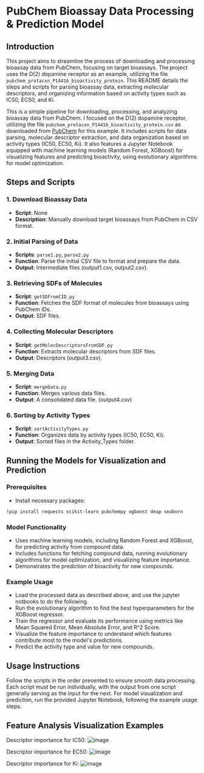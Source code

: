 # PubChem Bioassay Data Processing & Prediction Model 

## Introduction

This project aims to streamline the process of downloading and processing bioassay data from PubChem, focusing on target bioassays. The project uses the D(2) dopamine receptor as an example, utilizing the file `pubchem_protacxn_P14416_bioactivity_protein`. This README details the steps and scripts for parsing bioassay data, extracting molecular descriptors, and organizing information based on activity types such as IC50, EC50, and Ki.

This is a simple pipeline for downloading, processing, and analyzing bioassay data from PubChem. I focused on the D(2) dopamine receptor, utilizing the file `pubchem_protacxn_P14416_bioactivity_protein.csv` as downloaded from [PubChem](https://pubchem.ncbi.nlm.nih.gov/protein/P14416#section=BioAssays) for this example. It includes scripts for data parsing, molecular descriptor extraction, and data organization based on activity types (IC50, EC50, Ki). It also features a Jupyter Notebook equipped with machine learning models (Random Forest, XGBoost) for visualizing features and predicting bioactivity, using evolutionary algorithms for model optimization. 


## Steps and Scripts

### 1. Download Bioassay Data
- **Script**: None
- **Description**: Manually download target bioassays from PubChem in CSV format.

### 2. Initial Parsing of Data
- **Scripts**: `parse1.py`, `parse2.py`
- **Function**: Parse the initial CSV file to format and prepare the data.
- **Output**: Intermediate files (output1.csv, output2.csv).

### 3. Retrieving SDFs of Molecules
- **Script**: `getSDFromCID.py`
- **Function**: Fetches the SDF format of molecules from bioassays using PubChem IDs.
- **Output**: SDF files.

### 4. Collecting Molecular Descriptors
- **Script**: `getMolecDescriptorsFromSDF.py`
- **Function**: Extracts molecular descriptors from SDF files.
- **Output**: Descriptors (output3.csv).

### 5. Merging Data
- **Script**: `mergeData.py`
- **Function**: Merges various data files.
- **Output**: A consolidated data file. (output4.csv)

### 6. Sorting by Activity Types
- **Script**: `sortActivityTypes.py`
- **Function**: Organizes data by activity types (IC50, EC50, Ki).
- **Output**: Sorted files in the Activity_Types folder.

## Running the Models for Visualization and Prediction

### Prerequisites
- Install necessary packages:

```bash
!pip install requests scikit-learn pubchempy xgboost deap seaborn
```

### Model Functionality
- Uses machine learning models, including Random Forest and XGBoost, for predicting activity from compound data.
- Includes functions for fetching compound data, running evolutionary algorithms for model optimization, and visualizing feature importance.
- Demonstrates the prediction of bioactivity for new compounds.

### Example Usage
- Load the processed data as described above, and use the jupyter notbooks to do the following.
- Run the evolutionary algorithm to find the best hyperparameters for the XGBoost regressor.
- Train the regressor and evaluate its performance using metrics like Mean Squared Error, Mean Absolute Error, and R^2 Score.
- Visualize the feature importance to understand which features contribute most to the model's predictions.
- Predict the activity type and value for new compounds.

## Usage Instructions

Follow the scripts in the order presented to ensure smooth data processing. Each script must be run individually, with the output from one script generally serving as the input for the next. For model visualization and prediction, run the provided Jupyter Notebook, following the example usage steps.

## Feature Analysis Visualization Examples
Descriptor importance for IC50:
![image](https://github.com/DaltonPayne/PubChem-Bioassay-Data-Processing-Prediction-Model/assets/67125850/dcea9599-e64a-422a-a042-2dc2f6e1612b)

Descriptor importance for EC50:
![image](https://github.com/DaltonPayne/PubChem-Bioassay-Data-Processing-Prediction-Model/assets/67125850/ad32ea38-5569-404a-a56e-52dbc5007aad)

Descriptor importance for Ki:
![image](https://github.com/DaltonPayne/PubChem-Bioassay-Data-Processing-Prediction-Model/assets/67125850/a1bdd367-f6d4-4685-b882-ab1732ecd5a8)


